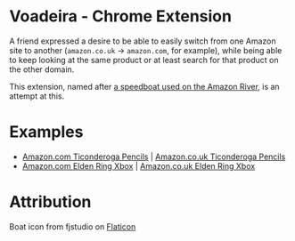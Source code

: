 # Voadeira - Chrome Extension

A friend expressed a desire to be able to easily switch from one Amazon site to another (`amazon.co.uk` -> `amazon.com`, for example), while being able to keep looking at the same product or at least search for that product on the other domain.

This extension, named after [a speedboat used on the Amazon River](https://en.wikipedia.org/wiki/Voadeira), is an attempt at this.

# Examples

* [Amazon.com Ticonderoga Pencils](https://www.amazon.com/Ticonderoga-Wood-Cased-Graphite-Pre-Sharpened-13830/dp/B006CSPZK4/) | [Amazon.co.uk Ticonderoga Pencils](https://www.amazon.co.uk/Dixon-Wood-Ticonderoga-Pencils-Yellow/dp/B006CSPZK4/)
* [Amazon.com Elden Ring Xbox](https://www.amazon.com/Elden-Ring-Standard-Xbox-Digital/dp/B09QQYB8D9/) | [Amazon.co.uk Elden Ring Xbox](https://www.amazon.co.uk/Elden-Ring-Standard-Xbox-Download/dp/B09P1LBC7K/)

# Attribution

Boat icon from fjstudio on [Flaticon](https://www.flaticon.com/free-icon/boat_3202974?related_id=3202974)
